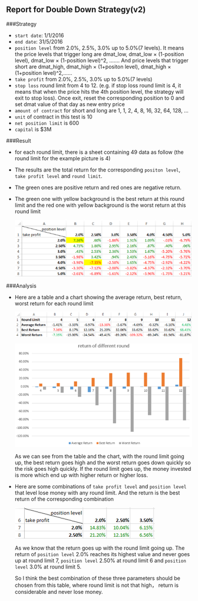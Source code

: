 ## Report for Double Down Strategy(v2)
###Strategy
- `start date`: 1/1/2016
- `end date`: 31/5/2016
- `position level` from 2.0%, 2.5%, 3.0% up to 5.0%(7 levels). It means the price levels that trigger long are dmat_low, dmat_low × (1-position level), dmat_low × (1-position level)^2, ....... And price levels that trigger short are dmat_high, dmat_high × (1+positon level), dmat_high × (1+position level)^2,......
- `take profit` from 2.0%, 2.5%, 3.0% up to 5.0%(7 levels)
- `stop loss` round limit from 4 to 12. (e.g. if stop loss round limit is 4, it means that when the price hits the 4th position level, the strategy will exit to stop loss). Once exit, reset the corresponding position to 0 and set dmat value of that day as new entry price
- `amount of contract` for short and long are 1, 1, 2, 4, 8, 16, 32, 64, 128, ...
- `unit` of contract in this test is 10
- `net position limit` is 600
- `capital` is $3M

###Result
- for each round limit, there is a sheet containing 49 data as follow (the round limit for the example picture is 4)
- The results are the total return for the corresponding `positon level`, `take profit level` and `round limit`. 
- The green ones are positive return and red ones are negative return. 
- The green one with yellow background is the best return at this round limit and the red one with yellow background is the worst return at this round limit

	![](./round_limit_4.PNG)

###Analysis
- Here are a table and a chart showing the average return, best return, worst return for each round limit

	![](./round_limit_change.PNG)

	![](./return_of_different_round.PNG)
	
	As we can see from the table and the chart, with the round limit going up, the best return goes high and the worst return goes down quickly so the risk goes high quickly. If the round limit goes up, the money invested is more which end up with higher return or higher loss.

- Here are some combinations of `take profit level` and `position level` that level lose money with any round limit. And the return is the best return of the corresponding combination

	![](./best_combination.PNG)
	
	As we know that the return goes up with the round limit going up. The return of `position level` 2.0% reaches its highest value and never goes up at round limit 7, `position level` 2.50% at round limit 6 and `position level` 3.0% at round limit 5.
	
	So I think the best combination of these three parameters should be chosen from this table, where round limit is not that high， return is considerable and never lose money.